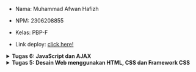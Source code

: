 - Nama: Muhammad Afwan Hafizh
- NPM: 2306208855
- Kelas: PBP-F

- Link deploy: [click here!](http://muhammad-afwan-ameloops.pbp.cs.ui.ac.id/)

<details>
   <summary><b>Tugas 6: JavaScript dan AJAX</b></summary>

## Jelaskan manfaat dari penggunaan JavaScript dalam pengembangan aplikasi web!

JavaScript memiliki peran yang esensial dalam pengembangan aplikasi web karena dapat membuat elemen yang interaktif dan responsif, seperti validasi form secara real-time, galeri yang *dynamic*, serta pembaruan konten tanpa refresh ulang pada suatu page. Dengan dieksekusi di client-side, JavaScript mengurangi beban server dan meningkatkan performa aplikasi. Selain itu, Javascript mendukung multi-platform yang menjadikannya kompatibel di berbagai device dan browser, dengan lingkungan yang luas, seperti library dan framework seperti React dan Angular. Selain itu, dengan Node.js, JavaScript juga dapat digunakan untuk pengembangan full-stack, memungkinkan developer untuk bekerja secara efisien hanya dengan satu bahasa pemrograman.

## Jelaskan fungsi dari penggunaan await ketika kita menggunakan fetch()! Apa yang akan terjadi jika kita tidak menggunakan await?

Kita tahu bahwa fungsi asynchrous seperti fetch me-return nilai Promise. Promise pada Javascript merepresentasikan objek current value, future value, atau null. Ketika terdapat fungsi await pada code, maka code akan menunggu operasi yang dilakukan oleh fetch hingga selesai dan mendapatkan data dari responsenya. Setelah operasi fetch selesai dan program telah mendapatkan hasilnya, maka pada baris selanjutnya akan dieksekusi. Lalu, apa yang terjadi apabila tidak menggunakan await? Tentunya, baris selanjutnya pada code akan dieksekusi tanpa menunggu operasi pada fetch selesai sehingga hasil dari operasi fetch hanya berisikan Promise saja, bukan data response yang diinginkan. Akibatnya, kita tidak bisa menggunakan hasil dari operasi fetch tersebut karena variabelnya tidak berisi data response yang kita inginkan.

## Mengapa kita perlu menggunakan decorator csrf_exempt pada view yang akan digunakan untuk AJAX POST?

Ketika AJAX melakukan POST request, request tersebut biasanya harus menyertakan CSRF token yang diverifikasi oleh Django di server. Namun, jika tidak ada token yang valid atau jika AJAX request dikirim dari source yang tidak menyediakan CSRF token, maka Django akan memblokir request tersebut dan mengembalikan error "403 Forbidden". Maka dari itu, kita perlu memerlukan decorator csrf_exempt. Decorator csrf_exempt befungsi dalam menonaktifkan CSRF protection (Django memiliki CSRF protection) untuk view tertentu sehingga AJAX POST dapat diproses tanpa harus memverifikasi CSRF token.

## Pada tutorial PBP minggu ini, pembersihan data input pengguna dilakukan di belakang (backend) juga. Mengapa hal tersebut tidak dilakukan di frontend saja?



</details>

<details>
   <summary><b>Tugas 5: Desain Web menggunakan HTML, CSS dan Framework CSS</b></summary>
   
   ## Implementasikan fungsi untuk menghapus dan mengedit product.

   1. Pergi ke ```models.py``` pada direktori ```main```.

   2. Buat object baru bernama ```Cart``` dan ```CartItem```.
      ```
      ...
      class Cart(models.Model):
          id = models.UUIDField(primary_key=True, default=uuid.uuid4, editable=False)
          user = models.OneToOneField(User, on_delete=models.CASCADE)
          created_at = models.DateTimeField(auto_now_add=True)
          updated_at = models.DateTimeField(auto_now=True)
      
          def __str__(self):
              return f"Cart for {self.user.username}"

      class CartItem(models.Model):
          id = models.UUIDField(primary_key=True, default=uuid.uuid4, editable=False)
          cart = models.ForeignKey(Cart, on_delete=models.CASCADE, related_name='items')
          product = models.ForeignKey(Product, on_delete=models.CASCADE)
          quantity = models.PositiveIntegerField(default=1)
      
          def __str__(self):
              return f"{self.quantity} of {self.product.name}"
      
          @property
          def total_price(self):
              return self.quantity * self.product.price
      ...
      ```
      Potongan code di atas mendefinisikan dua model dalam framework Django untuk sistem cart belanja. Model ```Cart``` memiliki atribut seperti ID unik, relasi one-to-one dengan user, serta waktu pembuatan dan pembaruan. Model ini merepresentasikan cart belanja yang dimiliki setiap user. Di sisi lain, model ```CartItem``` menghubungkan produk tertentu dengan cart belanja melalui relasi many-to-one, dan menyimpan jumlah produk yang dimasukkan. Model ini juga memiliki properti ```total_price``` yang menghitung total harga berdasarkan jumlah dan harga produk. Metode ```__str__``` pada kedua model memberikan representasi string untuk objek tersebut.
   
   3. Setelah membuat modelnya, pergi ke ```views.py``` pada direktori ```main```.
      
   4. Implementasikan fungsi untuk edit product. Di sini saya mengimplementasikan edit sebagai "update" kuantitas dari jumlah product yang ada pada cart user.
      ```
      ...
      @login_required(login_url='/login')
      def edit_product(request, cart_item_id):
          cart_item = get_object_or_404(CartItem, id=cart_item_id, cart__user=request.user)
          if request.method == 'POST':
              new_quantity = int(request.POST.get('quantity', 1))
              if new_quantity > 0 and new_quantity <= cart_item.product.stock:
                  cart_item.quantity = new_quantity
                  cart_item.save()
              else:
                  messages.error(request, 'Invalid quantity.')
          return HttpResponseRedirect(reverse('main:cart'))
      ...
      ```
      Fungsi ini memungkinkan user untuk mengedit kuantitas item dalam cart belanja mereka dengan memvalidasi input dan memberikan umpan balik melalui pesan jika kuantitas tidak valid. Jika berhasil, user akan diarahkan kembali ke cart page mereka.

   5. Lalu, implementasikan fungsi untuk remove product.
      ```
      @login_required(login_url='/login')
      def remove_from_cart(request, cart_item_id):
          cart_item = get_object_or_404(CartItem, id=cart_item_id, cart__user=request.user)
          cart_item.delete()
          return HttpResponseRedirect(reverse('main:cart'))
      ```
      Fungsi ini memungkinkan user untuk menghapus item tertentu dari cart belanja mereka. Setelah penghapusan, user diarahkan kembali ke cart page. Proses ini mencakup pemeriksaan apakah user sudah login dan validasi keberadaan item yang ingin dihapus.

   6. Setelah mengimplementasikan kedua fungsi remove dan edit, maka atur path-nya di ```urls.py``` pada direktori ```main```.
      ```
      ...
      path('remove-from-cart/<uuid:cart_item_id>/', views.remove_from_cart, name='remove_from_cart'),
      path('edit-cart-item/<uuid:cart_item_id>/', views.edit_product, name='edit_cart_item'),
      ...
      ```

   7. Sekarang modifikasi HTML pada page yang diinginkan untuk mengimplementasikan fungsi remove dan edit pada app. Di sini saya mengimplementasikan kedua fungsi tersebut pada ```cart.html``` untuk meng-update dan menghapus item yang sudah ditambahkan pada cart.
      ```
      ...
      <form method="post" action="{% url 'main:edit_cart_item' item.id %}">
          {% csrf_token %}
          <input type="number" name="quantity" value="{{ item.quantity }}" min="1" max="{{ item.product.stock }}" class="quantity-input">
          <button type="submit" class="action-button">Update</button>
      </form>
      <form method="post" action="{% url 'main:remove_from_cart' item.id %}">
          {% csrf_token %}
          <button type="submit" class="action-button">Remove</button>
      </form>
      ...
      ```
      Pada potongan code ini, terdapat dua form: yang pertama digunakan untuk memperbarui jumlah (quantity) item tertentu dalam cart dengan input berupa angka, yang artinya user dapat mengubah jumlahnya antara 1 hingga stok yang tersedia dari produk. Form ini akan mengirimkan permintaan POST ke URL yang ditentukan untuk memperbarui item ketika tombol "Update" ditekan. Form kedua memungkinkan user untuk menghapus item dari keranjang; ketika tombol "Remove" ditekan, permintaan POST akan dikirim ke URL yang sesuai untuk menghapus item tersebut. Keduanya juga menyertakan token CSRF untuk melindungi dari serangan Cross-Site Request Forgery.

## Kustomisasi desain pada template HTML yang telah dibuat pada tugas-tugas sebelumnya menggunakan CSS atau CSS framework (seperti Bootstrap, Tailwind, Bulma)

   1. **Kustomisasi halaman login, register, dan tambah product semenarik mungkin.** Mungkin apabila saya tampakkan keseluruhan codenya di sini, maka nantinya akan jadi panjang sekali sehingga saya akan menjelaskan potongan codenya saja secara umum. Di sini saya menerapkan CSS dengan ```internal style sheet```: menggunakan elemen <style> di bagian <head>.
      Contoh, potongan code css pada ```login.html```:
      ```
      ...
      .login-content {
          background: linear-gradient(135deg, #00FFFF, #FFFFFF, #FFFF00, #fb1bff);
          background-size: 200% 200%;
          animation: glowing 10s linear infinite;
          min-height: 100vh;
          font-family: 'Dosis', sans-serif;
          display: flex;
          justify-content: center;
          align-items: center;
          padding: 1rem;
      }
      ...
      ```
      Potongan CSS untuk class ```.login-content``` mengatur tampilan latar belakang konten login dengan menggunakan gradasi warna yang menarik dari cyan ke putih, kuning, dan magenta, diterapkan dengan sudut 135 derajat. Gradasi ini diperluas dengan ```background-size: 200% 200%```, memungkinkan efek animasi yang membuat warna berputar dengan lancar selama 10 detik. Dengan ```min-height: 100vh```, elemen ini selalu mengisi setidaknya satu layar penuh, sementara penggunaan ```flexbox``` memusatkan konten secara vertikal dan horizontal.
      Berikut contoh tampilan untuk page ```login.html```.
      - ![image](https://github.com/user-attachments/assets/5429d108-d1c0-4255-88a6-93b2aa6e02b8)

   2. **Kustomisasi halaman daftar product menjadi lebih menarik dan responsive.** Di sini saya menerapkan implementasi ini pada bagian ```cart.html```. Jadi ketika user belum memasukkan suatu item ke dalam keranjang, maka pada page tersebut akan bertuliskan ```Your cart is empty.```. Berikut potongan code pada ```cart.html``` yang menjadikannya responsive.
      ```
      ...
      .cart-items {
          display: flex;
          flex-wrap: wrap;
          gap: 1rem;
          justify-content: center;
      }
      ...
      ```
      Potongan code ini mendefinisikan kelas ```.cart-items```, yang menggunakan properti ```display: flex``` dan ```flex-wrap: wrap``` untuk memungkinkan elemen di dalamnya membentuk baris fleksibel dan membungkus ke baris baru ketika ruang horizontal terbatas. Ini membuat tampilan item dalam cart tetap terorganisir dan responsive, sehingga user tidak perlu menggulir secara horizontal pada layar yang lebih kecil. Dengan tambahan ```gap: 1rem```, ada jarak yang konsisten antara setiap item. Berikut contoh tampilan untuk page ```cart.html```.
      
      Ketika belum ada item yang ditambahkan pada cart.
      ```
      ...
      {% else %}
            <div class="empty-cart-message">
                <p>Your cart is empty.</p>
            </div>
      {% endif %}
      ...
      ```
      Jika kondisi di dalam ```{% if cart_items %}``` tidak terpenuhi (artinya tidak ada item dalam keranjang), maka bagian di dalam ```{% else %}``` akan dieksekusi. Di sini, terdapat sebuah div dengan class ```empty-cart-message```, yang berisi elemen paragraf ```<p>``` yang menampilkan pesan "Your cart is empty." 
      - ![image](https://github.com/user-attachments/assets/55b45fcc-1edc-47ca-bf4d-fa3d1321ae01)

      Ketika terdapat item yang telah ditambahkan pada cart.
      ```
      ...
       {% if cart_items %}
            <div class="cart-items">
                {% for item in cart_items %}
                <div class="cart-item">
                    <img src="{{ item.product.image.url }}" alt="{{ item.product.name }}" class="cart-item-image">
                    <div class="cart-item-details">
                        <div class="cart-item-name">{{ item.product.name }}</div>
                        <div class="cart-item-price">{{ item.product.price|rupiah_format }}</div>
                    </div>
      ...
      ```
      Kondisi ```{% if cart_items %}``` memeriksa apakah ada item dalam cart. Jika ada, maka div dengan kelas ```cart-items``` akan ditampilkan. Di dalamnya, terdapat loop ```{% for item in cart_items %}``` yang iterasi melalui setiap item dalam cart. Setiap item akan ditampilkan dalam sebuah div dengan kelas ```cart-item```, yang mencakup gambar produk (```<img>```), nama produk (```<div class="cart-item-name">```), dan harga produk yang diformat menggunakan filter ```rupiah_format```. 
      ![image](https://github.com/user-attachments/assets/44ec2148-a9f1-4476-9a7a-0ab3416a717d)

## Untuk setiap card product, buatlah dua buah button untuk mengedit dan menghapus product pada card tersebut! 

   1. Berikut codenya yang sebelumnya saya telah jelaskan pada step ke-tujuh bagian awal.
      ```
      ...
      <form method="post" action="{% url 'main:edit_cart_item' item.id %}">
          {% csrf_token %}
          <input type="number" name="quantity" value="{{ item.quantity }}" min="1" max="{{ item.product.stock }}" class="quantity-input">
          <button type="submit" class="action-button">Update</button>
      </form>
      <form method="post" action="{% url 'main:remove_from_cart' item.id %}">
          {% csrf_token %}
          <button type="submit" class="action-button">Remove</button>
      </form>
      ...
      ```
      Pada potongan code ini, terdapat dua form: yang pertama digunakan untuk memperbarui jumlah (quantity) item tertentu dalam cart dengan input berupa angka, yang artinya user dapat mengubah jumlahnya antara 1 hingga stok yang tersedia dari produk. Form ini akan mengirimkan permintaan POST ke URL yang ditentukan untuk memperbarui item ketika tombol "Update" ditekan. Form kedua memungkinkan user untuk menghapus item dari keranjang; ketika tombol "Remove" ditekan, permintaan POST akan dikirim ke URL yang sesuai untuk menghapus item tersebut. Keduanya juga menyertakan token CSRF untuk melindungi dari serangan Cross-Site Request Forgery.

## Buatlah navigation bar (navbar) untuk fitur-fitur pada aplikasi yang responsive terhadap perbedaan ukuran device, khususnya mobile dan desktop.

   1. Buat terlebih dahulu struktur HTML untuk ```navbar.html``` sesuai kebutuhan pada app.
      ```
      ...
      <nav class="navbar navbar-expand-lg navbar-light fixed-top">
        <div class="container">
            <a class="navbar-brand" href="/"><img src="{% static 'img/logo.png' %}" alt="Logo"></a>
               <button class="navbar-toggler" type="button" data-bs-toggle="collapse" data-bs-target="#navbarNav" aria-controls="navbarNav" aria-expanded="false" aria-label="Toggle navigation">
                   <span class="navbar-toggler-icon"></span>
               </button>
               <div class="collapse navbar-collapse" id="navbarNav">
                   <ul class="navbar-nav me-auto">
                       <li class="nav-item">
                           <a class="nav-link" href="/">Home</a>
                       </li>
                       <li class="nav-item">
                           <a class="nav-link" href="{% url 'main:products' %}">Categories & Products</a>
                       </li>
                   </ul>
                   <ul class="navbar-nav">
                       <li class="nav-item">
                           <a class="nav-link" href="{% url 'main:cart' %}">
                               <i class="bi bi-cart"></i> Cart
                           </a>
                       </li>
                       {% if user.is_authenticated %}
                       <li class="nav-item dropdown">
                           <a class="nav-link dropdown-toggle" href="#" id="navbarDropdown" role="button" data-bs-toggle="dropdown" aria-expanded="false">
                               {{ user.username }}
                           </a>
                           <ul class="dropdown-menu" aria-labelledby="navbarDropdown">
                               <li><a class="dropdown-item" href="{% url 'main:account' %}">Account</a></li>
                               <li><hr class="dropdown-divider"></li>
                               <li><a class="dropdown-item" href="{% url 'main:logout' %}">Logout</a></li>
                           </ul>
                       </li>
                       {% else %}
                       <li class="nav-item">
                           <a class="nav-link" href="{% url 'main:login' %}">Sign in</a>
                       </li>
                       {% endif %}
                   </ul>
               </div>
           </div>
      </nav>
      ...
      ```
      Potongan code ini adalah implementasi navbar menggunakan framework ```Bootstrap``` dalam template Django. Saya membuat navbar ini agar bersifat responsive dan tetap berada di bagian atas halaman (```fixed-top```). Bagian pertama dari navbar berisi tautan ke ```Home``` dan ```Categories & Products```. Bagian kedua mencakup ikon cart yang mengarah ke halaman cart belanja. Jika user sudah terautentikasi, akan ditampilkan dropdown dengan nama user untuk mengakses akun dan logout. Jika tidak, tautan untuk masuk (```Sign in```) akan ditampilkan. Elemen-elemen seperti ```data-bs-toggle``` dan ```data-bs-target``` memungkinkan navbar untuk berfungsi dengan baik dalam mode responsive, sehingga tombol toggler akan muncul pada layar kecil untuk menampilkan menu navigasi.

   2. Kustomisasi tampilan navbar dengan CSS. Berikut contoh potongan codenya.
      ```
      ...
      .nav-link {
          position: relative;
          padding: 0.5rem 1rem;
      }
      
      .nav-link::after {
          content: '';
          position: absolute;
          width: 0;
          height: 2px;
          bottom: 0;
          left: 50%;
          background-color: #000;
          transition: all 0.3s ease;
      }
      
      .nav-link:hover::after {
          width: 100%;
          left: 0;
      }
      ...
      ```
      Potongan code ini mendefinisikan style untuk tautan navigasi (```.nav-link```). Pertama, ```position: relative;``` pada ```.nav-link``` memungkinkan posisi absolut dari ```pseudo-elemen ::after```, yang digunakan untuk membuat garis bawah. Garis ini diatur dengan ```width: 0;```, sehingga tidak terlihat pada keadaan normal. Saat pengguna mengarahkan kursor ke tautan (```hover```), garis bawah akan meluas ke lebar penuh (```width: 100%;```) dan berpindah ke kiri (```left: 0;```), memberikan efek visual. Transisi yang smooth diatur oleh ```transition: all 0.3s ease;```, menciptakan page yang responsive dan meningkatkan tampilan navbar secara keseluruhan.

   3. Berikut tampilan navbar versi desktop dan mobilenya.
      
      Versi desktop:
      - ![image](https://github.com/user-attachments/assets/36eba6b5-af0f-4bc4-b2a5-bbf3319a2cad)

      Versi mobile:
      - ![image](https://github.com/user-attachments/assets/67eb33dc-928e-480a-bcc5-4ba56850da62)

## Jika terdapat beberapa CSS selector untuk suatu elemen HTML, jelaskan urutan prioritas pengambilan CSS selector tersebut!

Dalam CSS, urutan prioritas pengambilan selector ditentukan oleh spesifisitas dan urutan penulisan. Berikut urutan prioritasnya:

1. ```Inline CSS```: Gaya yang ditetapkan langsung dalam atribut style elemen HTML memiliki prioritas tertinggi.
2. ```ID Selector```: Selector yang menggunakan ID memiliki spesifisitas lebih tinggi daripada class dan tag.
3. ```Class```, ```Attribute```, dan ```Pseudo-class Selector```: Selector yang menggunakan class, atribut, dan pseudo-class memiliki prioritas menengah.
4. ```Type Selector``` dan ```Pseudo-element Selector```: Selector berdasarkan nama elemen (misalnya div, p) dan pseudo-element (misalnya ::before, ::after) memiliki prioritas rendah.
5. ```Universal Selector```: Selector universal (*) memiliki spesifisitas paling rendah dan hanya digunakan sebagai fallback.

## Mengapa responsive design menjadi konsep yang penting dalam pengembangan aplikasi web? Berikan contoh aplikasi yang sudah dan belum menerapkan responsive design!

Responsive design adalah konsep penting dalam pembuatan aplikasi web karena memungkinkan tampilan dan fungsi situs web menyesuaikan diri dengan berbagai ukuran layar dan device. Dengan banyaknya user yang mengakses internet menggunakan ponsel, penting bagi situs web untuk mengoptimalkan user experience, tidak peduli apakah mereka menggunakan ponsel, tablet, atau komputer. Responsive design juga meningkatkan readability pada content app, memudahkan navigasi, dan lain-lain.

Contoh app yang telah menerapkan responsive design: Web SIAK-NG
Contoh app yang belum menerapkan responsive design: Pacil Web Service

## Jelaskan perbedaan antara margin, border, dan padding, serta cara untuk mengimplementasikan ketiga hal tersebut!

1. - Margin adalah ruang di luar elemen, yang digunakan untuk memberikan jarak antara satu elemen dengan yang lainnya. Margin tidak mengubah ukuran elemen itu sendiri, tetapi memengaruhi posisinya.
   - Cara mengimplementasikan: Gunakan properti CSS seperti ```margin: 10px;``` untuk memberikan margin sebesar 10 piksel di semua sisi elemen, atau menggunakan margin-top, margin-right, margin-bottom, dan margin-left untuk mengatur margin secara spesifik.

2. - Border adalah garis yang mengelilingi elemen, memberikan batas visual. Ini dapat memiliki berbagai warna, lebar, dan gaya.
   - Cara mengimplementasikan: Gunakan ```border: 2px solid black;``` untuk memberikan border dengan lebar 2 piksel, gaya solid, dan warna hitam. Kita juga dapat mengatur border pada sisi tertentu dengan menggunakan border-top, border-right, border-bottom, dan border-left.

3. - Padding adalah ruang di dalam elemen, antara konten dan batas (border). Padding memberikan ruang agar isi elemen tidak langsung menyentuh border.
   - Cara mengimplementasikan: Gunakan ```padding: 10px;``` untuk memberikan padding sebesar 10 piksel di semua sisi elemen, atau menggunakan padding-top, padding-right, padding-bottom, dan padding-left untuk mengatur padding secara spesifik.

## Jelaskan konsep flex box dan grid layout beserta kegunaannya!

1. - Flexbox: Flexbox adalah sistem tata letak satu dimensi yang memungkinkan elemen dalam kontainer disusun dalam baris atau kolom. Dengan menggunakan properti seperti ```flex-direction```, ```justify-content```, dan ```align-items```, kita dapat mengatur ruang dan perataan elemen dengan mudah.
   - Kegunaan: Flexbox sangat membantu dalam membuat desain yang responsif, karena elemen dapat menyesuaikan ukuran dan posisinya sesuai dengan ruang yang ada. Selain itu, Flexbox ideal untuk perataan elemen dalam satu dimensi (baik horizontal maupun vertikal), sehingga sering digunakan untuk menu, toolbar, atau daftar.
  
2. - Grid Layout: Grid Layout adalah sistem tata letak dua dimensi yang memungkinkan pengembang untuk mengatur elemen dalam baris dan kolom sekaligus. Dengan menggunakan properti seperti ```grid-template-columns```, ```grid-template-rows```, dan ```grid-area```, kita dapat menciptakan tata letak yang lebih terstruktur dan kompleks.
   - Kegunaan: Grid Layout sangat baik untuk membuat desain yang lebih rumit dan terorganisir, seperti tata letak halaman web, galeri foto, atau dashboard. Selain itu, Grid memberikan kontrol yang lebih besar terhadap penempatan elemen, memungkinkan pengembang menentukan ukuran dan posisi elemen dengan lebih akurat.
</details>

<details>
   <summary><b>Tugas 4: Implementasi Autentikasi, Session, dan Cookies pada Django</b></summary>

## Mengimplementasikan fungsi registrasi, login, dan logout untuk memungkinkan pengguna untuk mengakses aplikasi sebelumnya dengan lancar.

   1. Aktifkan virtual environment, lalu pergi ke ```views.py``` pada direktori ```main```.
      
   2. Tambahkan import ```UserCreationForm```, ```AuthenticationForm```, dan ```datetime``` pada code.
      ```
      from django.contrib.auth.forms import UserCreationForm, AuthenticationForm
      from django.contrib import messages
      import datetime
      ...
      ```
      - ```UserCreationForm```: Ini adalah form bawaan Django yang digunakan untuk membuat user baru. Form ini biasanya mencakup field seperti username, password, dan konfirmasi password.
      - ```AuthenticationForm```: Ini adalah form yang digunakan untuk otentikasi user, biasanya untuk login. Form ini biasanya mencakup field untuk username dan password. Ketika user mengisi form ini dan mengirimkannya, Django akan memeriksa apakah kredensial yang diberikan valid atau tidak.
      - ```messages```: Ini adalah modul dari Django untuk menampilkan pesan kepada user, misalnya, setelah berhasil login, mendaftar, atau ketika terjadi kesalahan. Modul ini juga dapat digunakan untuk kebutuhan debugging.
      - ```datetime```: Modul datetime digunakan untuk bekerja dengan tanggal dan waktu. Pada tugas 4, modul ini berfungsi untuk mencatat waktu terakhir login dari user.
        
   3. Buatlah berkas HTML baru yang bernama ```register.html``` dan ```login.html``` dan biarkan pagenya kosong terlebih dahulu.
        
   4. Buatlah fungsi ```register_user``` yang berfungsi untuk melakukan registrasi dan menambah data user ketika telah didaftarkan.
      ```
      def register_user(request):
          if request.method == 'POST':
              form = UserCreationForm(request.POST)
              if form.is_valid():
                  form.save()
                  messages.success(request, 'Successfully created an account!')
                  return redirect('main:login')
              else:
                  messages.error(request, 'Wrong input!')
          else:
              form = UserCreationForm()
      ```
      Fungsi ini menangani pendaftaran user dengan memvalidasi input (```is_valid()```), menyimpan user baru jika data valid dengan method ```POST```, memberikan pesan kepada user (```messages```), dan mengarahkan mereka ke halaman login (```redirect```). Jika ada kesalahan dalam input, maka akan muncul pesan "Wrong input!" tanpa penghapusan input pada masing-masing field.
      
   5. Lalu, buatlah fungsi ```login_user``` yang berfungsi untuk mengautentikasi user ketika melakukan login.
      ```
      def login_user(request):
          if request.method == 'POST':
              form = AuthenticationForm(data=request.POST)
      
              if form.is_valid():
                  user = form.get_user()
                  login(request, user)
                  response = HttpResponseRedirect(reverse("main:show_main"))
                  response.set_cookie('last_login', str(datetime.datetime.now()))
                  messages.success(request, 'Login berhasil!')
                  return response
              else:
                  messages.error(request, 'Wrong username or password!')
          return render(request, 'login.html')
      ```
      Fungsi ini menangani proses login user melalui method ```POST``` yang nantinya akan dibuat instance dari AuthenticationForm dengan data yang dikirimkan. Setelah memvalidasi form, fungsi mengambil objek user dan melakukan login menggunakan ```login(request, user)```, kemudian membuat respons ```redirect``` ke halaman utama aplikasi sambil menetapkan cookie untuk mencatat waktu login terakhir dan mengirimkan pesan sukses kepada user. Jika form tidak valid, user akan diberi tahu tentang kesalahan pada kredensial yang dimasukkan.

   6. Setelah membuat fungsi untuk register dan login, buatlah fungsi ```logout_user``` untuk mekanisme logout user.
      ```
      from django.contrib.auth.decorators import login_required
      
      @login_required(login_url='/login')
      def logout_user(request):
          logout(request)
          response = HttpResponseRedirect(reverse('main:login'))
          response.delete_cookie('last_login')
          return response
      ```
      Fungsi ```logout_user``` adalah view yang dilindungi oleh decorator ```login_required```, memastikan hanya user yang sudah login yang dapat mengaksesnya. Ketika fungsi ini dipanggil, ia memanggil ```logout(request)``` untuk mengeluarkan user dari sesi, kemudian membuat objek ```HttpResponseRedirect``` yang mengarahkan user kembali ke halaman login menggunakan ```reverse('main:login')```. Selanjutnya, code akan menghapus cookie last_login dari browser lalu mengembalikan respons tersebut agar user diarahkan ke halaman login setelah logout.

   7. Pergi ke ```urls.py``` untuk mengatur routing mengenai login, register, dan logout.
      ```
      path('login/', views.login_user, name='login'),
      path('register/', views.register_user, name='register'),
      path('logout/', views.logout_user, name='logout'),
      ```
      
   8. Setelah mengatur routing pada ```urls.py```, implementasikan codenya pada ```register.html``` dan ```login.html``` pada direktori ```main```.
      ```
      ...
      <!-- login.html -->
      <h1 class="login-title">Login</h1>

        <form method="POST" action="" class="login-form">
            {% csrf_token %}
            <div class="form-group">
                <label for="username">Username:</label>
                <input type="text" name="username" id="username" required>
            </div>
            <div class="form-group">
                <label for="password">Password:</label>
                <input type="password" name="password" id="password" required>
            </div>
            <button type="submit" class="login-btn">Login</button>
        </form>
      ...
      ```
      ```
      ...
      <!-- register.html -->
      <h1 class="register-title">Register</h1>

        <form method="POST" action="" class="register-form">
            {% csrf_token %}
            {% for field in form %}
            <div class="form-group">
                <label for="{{ field.id_for_label }}">{{ field.label }}</label>
                {{ field }}
            </div>
            {% endfor %}
            <button type="submit" class="register-btn">Register</button>
        </form>
      ...
      ```

   9. Jalankan ```python manage.py runserver``` pada terminal lalu cek apakah code sudah berjalan dengan benar atau belum.

## Membuat dua akun pengguna dengan masing-masing tiga dummy data menggunakan model yang telah dibuat pada aplikasi sebelumnya untuk setiap akun di lokal.

   1. Membuat dua akun pengguna sebagai dummy data dengan pergi ke page register, lalu login pada page ```login```.
      ![image](https://github.com/user-attachments/assets/80696e62-c1e5-4556-bc89-0ae4ba70df36)
      ![image](https://github.com/user-attachments/assets/cee9d038-7092-48c2-a673-2dae7db72c61)
      Ini tampilan ketika user sudah login, lalu pergi ke halaman ```cart```dan belum memasukkan produk ke dalam cart (artinya belum ada data input produk untuk dimasukkan dalam cart)
      ![image](https://github.com/user-attachments/assets/621751d9-ce9f-4c2b-b170-b0ae0cb09acb)

   2. Lalu coba tambahkan 3 produk ke dalam cart dengan menggunakan user yang saat ini sedang login.
      ![image](https://github.com/user-attachments/assets/254cbbed-11ad-4c53-a108-99cbec3cd50c)

   3. Berikut hasil penambahan 3 product ke dalam cart pada user ```fvfvf4f4```
      ![image](https://github.com/user-attachments/assets/dad0c8f1-9cfb-4621-af59-4e315e47e7f2)
      Ini artinya pembuatan tiga dummy data pada user account telah berhasil.

   4. Sekarang, coba buat lagi akun baru, tambahkan 3 product ke dalam cart, lalu bandingkan dengan akun sebelumnya.
      ![image](https://github.com/user-attachments/assets/42acf93d-e3f2-4c1c-9f59-6b26727e8224)
      ![image](https://github.com/user-attachments/assets/ce9e1591-bb18-4562-8989-e87ab436d779)
      ![image](https://github.com/user-attachments/assets/165a1d0a-92de-46e2-b9f3-7da8de8a1488)
      berikut hasilnya:
      ![image](https://github.com/user-attachments/assets/23645a78-909a-41da-a079-8c3d4d7a3e4b)

   5. Bandingkan hasil penambahan produk pada masing-masing akun. Ini artinya setiap akun memiliki data penambahan product yang berbeda. Maka pembuatan dua akun user dengan masing-masing tiga dummy data telah berhasil.

## Menghubungkan model Product dengan User.

   1. Untuk menghubungkan model Product dengan User, maka pertama pergi ke models.py dan tambahkan line code berikut di bagian atas code.
      ```
      from django.contrib.auth.models import User
      ```
      ```User``` dari ```django.contrib.auth.models``` adalah model default Django yang mewakili user di aplikasi Django.
      
   2. Di sini saya membuat suatu model baru bernama ```Cart``` yang berfungsi untuk menyimpan product yang dimasukkan ke dalam cart pada masing-masing user. Berikut potongan codenya:
      ```
      ...
      class Cart(models.Model):
          user = models.OneToOneField(User, on_delete=models.CASCADE)
      ...
      class CartItem(models.Model):
          id = models.UUIDField(primary_key=True, default=uuid.uuid4, editable=False)
          cart = models.ForeignKey(Cart, on_delete=models.CASCADE, related_name='items')
      ...
      ```
      Relasi ```OneToOneField``` ke model User. Ini berarti setiap user hanya dapat memiliki satu cart, dan cart ini terhubung langsung ke user yang bersangkutan. Jika user dihapus, maka cart juga ikut dihapus (```on_delete=models.CASCADE```). Lalu, model ```CartItem``` digunakan untuk menyimpan setiap item yang ada di dalam cart belanja,
      
   3. Sekarang, pergi ke ```views.py``` yang pada direktori main, buatlah suatu fungsi yang berfungsi untuk menambahkan produk ke cart masing-masing usernya.
      ```
      @require_POST
      @login_required(login_url='/login')
      def add_to_cart(request, product_id):
          product = get_object_or_404(Product, id=product_id)
          cart, created = Cart.objects.get_or_create(user=request.user)
          cart_item, item_created = CartItem.objects.get_or_create(cart=cart, product=product)
          return JsonResponse({'status': 'success', 'message': f'{product.name} added to cart'})
       ```
      Decorator ```@require_POST``` dan ```@login_required(login_url='/login')``` berfungsi untuk memastikan bahwa view hanya merespons permintaan HTTP POST dan memastikan bahwa hanya user yang sudah login dapat mengakses view ini. Jika user belum login, mereka akan diarahkan ke halaman login (```/login```). Lalu, fungsi ```get_or_create``` berfungsi untuk mendapatkan objek ```Cart``` yang dimiliki oleh user saat ini (```request.user```). Jika user belum memiliki cart, fungsi ini akan otomatis membuat cart baru untuk user. ```created``` adalah boolean yang menunjukkan apakah cart baru dibuat atau tidak. Jika cart sudah ada, ```created``` akan bernilai False, jika tidak, maka True. Fungsi ini juga mengembalikan respons dalam format JSON.

   5. Lakukan migrasi model dengan ```python manage.py makemigrations``` yang dilanjutkan dengan ```python manage.py migrate```.
      
   6. Ketika terjadi error, hal yang biasanya saya lakukan adalah me-reset kembali model dan database dengan cara menghapusnya lalu melakukan migrasi ulang.  
      
## Menampilkan detail informasi pengguna yang sedang logged in seperti username dan menerapkan cookies seperti last login pada halaman utama aplikasi.

   1. Untuk menampilkan detail informasi user yang sedang logged in, di sini saya sudah membuat ```navbar.html``` sebagai navigation bar pada app saya. Berikut potongan codenya.
      ```
      ...
      {% if user.is_authenticated %}
                        <li class="nav-item dropdown">
                            <a class="nav-link dropdown-toggle" href="#" id="navbarDropdown" role="button" data-bs-toggle="dropdown" aria-expanded="false">
                            {{ user.username }}
                            </a>
                            <ul class="dropdown-menu" aria-labelledby="navbarDropdown">
                            <li><a class="dropdown-item" href="{% url 'main:account' %}">Account</a></li>
                            <li><hr class="dropdown-divider"></li>
                            <li><a class="dropdown-item" href="{% url 'main:logout' %}">Logout</a></li>
                            </ul>
                        </li>
                        {% else %}
                        <li class="nav-item">
                            <a class="nav-link" href="{% url 'main:login' %}">Sign in</a>
                        </li>
                        {% endif %}
      ...
      ```
      Jadi, jika user belum login (user.is_authenticated bernilai False), akan menampilkan tautan Sign in yang mengarahkan pengguna ke halaman login. Namun, apabila user sudah login, maka pada tampilan page akan ditampilkan elemen dropdown di navbar dengan nama pengguna (```{{ user.username }}```). Berikut contoh gambarnya.
      Sebelum login:
      ![image](https://github.com/user-attachments/assets/8bc8d8a0-4aed-4648-8628-fe717f6a6a97)
      Sesudah login:
      ![image](https://github.com/user-attachments/assets/cac89a3d-7829-4b4c-9dff-fe0267d7f9b2)
      Dengan adanya ini, maka artinya menampilkan detail informasi user yang sedang logged in telah berhasil.
      
   2. Lalu, pergi ke ```views.py``` yang berada pada direktori ```main```, lalu tambahkan fungsionalitas cookie yang bernama ```last_login``` di fungsi ```login_user``` untuk melihat kapan terakhir kali pengguna melakukan login.
      ```
      ...
      if form.is_valid():
            user = form.get_user()
            login(request, user)
            response = HttpResponseRedirect(reverse("main:show_main"))
            response.set_cookie('last_login', str(datetime.datetime.now()))
            messages.success(request, 'Login berhasil!')
            return response
        else:
            messages.error(request, 'Wrong username or password!')
      ...
      ```
      Apabila input valid dan user berhasil login, maka cookie bernama ```last_login``` diatur untuk menyimpan waktu login terakhir dengan nilai berupa string dari waktu saat ini (```datetime.datetime.now()```).

   3. Selanjutnya, pada fungsi ```account_page```, tambahkan potongan code ```'last_login': request.COOKIES['last_login']``` ke dalam variabel context.
      ```
      ...
      context = {
        'form': form,
        'last_login': request.COOKIES.get('last_login'),
       }
      ...
      ```
      ```'last_login': request.COOKIES['last_login']``` berfungsi menambahkan informasi cookie ```last_login``` pada response yang akan ditampilkan pada account page.

   4. Sesuaikan pada fungsi ```logout_user``` seperti berikut.
         ```
         def logout_user(request):
             logout(request)
             response = HttpResponseRedirect(reverse('main:login'))
             response.delete_cookie('last_login')
             return response
         ```
         ```response.delete_cookie('last_login')``` berfungsi untuk menghapus cookie pada ```last_login``` ketika user melakukan logout.

   5. Tambahkan code HTML berikut untuk menampilkan waktu terakhir user melakukan login. Di sini saya menambahkannya di ```account.html```.
         ```
         ...
         <p>Sesi terakhir login: {{ last_login }}</p>
         ...
         ```
         
   6. Jalankan ```python manage.py runserver```.
   
## Apa perbedaan antara HttpResponseRedirect() dan redirect()
   ```HttpResponseRedirect()``` dan ```redirect()``` pada dasarnya adalah dua cara untuk melakukan redirection dalam Django. ```HttpResponseRedirect()``` adalah class yang merupakan bagian dari modul ```django.http``` dan menghasilkan respons HTTP dengan code status 302 secara default, sementara ```redirect()``` adalah fungsi yang merupakan bagian dari modul ```django.shortcuts``` dan sebenarnya menggunakan ```HttpResponseRedirect()``` di balik layar. Perbedaan keduanya terletak pada fleksibilitasnya. ```HttpResponseRedirect()``` membutuhkan URL lengkap atau path absolut, sedangkan ```redirect()``` dapat menerima berbagai jenis argumen seperti nama view, URL lengkap, atau bahkan model objects, yang artinya membuatnya lebih fleksibel dan mudah digunakan dalam berbagai skema. Selain itu, ```redirect()``` secara otomatis menangani pembentukan URL yang tepat menggunakan fungsi ```reverse()``` ketika diberikan nama view, sehingga lebih aman terhadap perubahan konfigurasi URL.

## Jelaskan cara kerja penghubungan model Product dengan User!

   Di sini saya mengaitkan model ```Product```, ```Cart```, ```CartItem```, dengan User.
   
   Saya akan jelaskan dari model Product terlebih dahulu.
   ```
   class Product(models.Model):
       id = models.UUIDField(primary_key=True, default=uuid.uuid4, editable=False)
       name = models.CharField(max_length=100)
       price = models.PositiveIntegerField(default=0)
       description = models.TextField(max_length=255)
       stock = models.PositiveIntegerField(default=0)
       category = models.ForeignKey(Category, on_delete=models.CASCADE, related_name="products", null=True, blank=True)
       image = models.ImageField(upload_to='./static/img/product_img', default="", null=True)

   def __str__(self):
        return self.name
   ```
   - Model Product memiliki berbagai field, seperti ```name```, ```price```, ```description```, ```stock```, dan ```image```, untuk menyimpan informasi tentang produk.
   - Model ini memiliki hubungan dengan ```CartItem```. Model ```CartItem``` memiliki relasi ```ForeignKey``` ke model ```Product```, yang memungkinkan setiap item dalam cart belanja untuk terkait dengan satu produk tertentu. Dengan demikian, kita dapat menyimpan informasi produk yang ditambahkan ke cart dan kuantitasnya.

   Model CartItem.
   ```
   class CartItem(models.Model):
       id = models.UUIDField(primary_key=True, default=uuid.uuid4, editable=False)
       cart = models.ForeignKey(Cart, on_delete=models.CASCADE, related_name='items')
       product = models.ForeignKey(Product, on_delete=models.CASCADE)
       quantity = models.PositiveIntegerField(default=1)

   def __str__(self):
        return f"{self.quantity} of {self.product.name}"

    @property
    def total_price(self):
        return self.quantity * self.product.price
   ```
   - Model CartItem memiliki field ```quantity``` yang berguna untuk menyimpan jumlah produk yang ditambahkan ke cart.
   - Model ini memiliki hubungan dengan ```Cart``` dan ```Product```: Model ini memiliki dua relasi ```ForeignKey```, satu untuk cart yang menghubungkannya dengan model ```Cart```, dan satu lagi untuk product yang menghubungkannya dengan model ```Product```. Ini memungkinkan kita untuk menyimpan detail spesifik tentang produk dalam cart belanja dan jumlahnya.

   Model Cart.
   ```
   class Cart(models.Model):
       id = models.UUIDField(primary_key=True, default=uuid.uuid4, editable=False)
       user = models.OneToOneField(User, on_delete=models.CASCADE)
       created_at = models.DateTimeField(auto_now_add=True)
       updated_at = models.DateTimeField(auto_now=True)
   
       def __str__(self):
           return f"Cart for {self.user.username}"
   ```
   - Model Cart berfungsi sebagai cart belanja user. Model ini memiliki field ```user```, yang menggunakan ```OneToOneField``` untuk menghubungkan setiap cart belanja dengan satu user. Ini berarti setiap user hanya dapat memiliki satu cart belanja.
   - Model ini memiliki hubungan dengan ```CartItem```. Model ```Cart``` juga memiliki relasi ```ForeignKey``` dengan model ```CartItem```. Ini memungkinkan kita untuk mengaitkan beberapa item ke dalam satu cart. Dengan relasi ini, kita dapat menyimpan berbagai produk yang ditambahkan oleh user ke dalam cart.

   Penghubungan model ```Product```, ```CartItem```, ```Cart``` dengan User.
   1. Membuat cart untuk User: Ketika user mendaftar atau login, Django membuatkan entri baru di model ```Cart``` untuk user tersebut, jika belum ada. Hal ini menghubungkan user dengan cart belanja user tersebut.

   2. Menambahkan Produk ke cart: Ketika user menambahkan produk ke cart, aplikasi membuat entri baru di model ```CartItem```, yang menghubungkan produk yang dipilih dengan cart user. Jika produk sudah ada di cart, kuantitasnya akan diperbarui.

   3. Mengambil Informasi cart: Saat user ingin melihat cart belanja mereka, aplikasi dapat mengambil semua item dari model ```CartItem``` yang terkait dengan model ```Cart```, dan dari situ, kita bisa mengakses informasi produk yang relevan melalui relasi ```ForeignKey```.

   4. Menghitung Total Harga: Model ```CartItem``` memiliki properti ```total_price``` yang menghitung harga total berdasarkan kuantitas dan harga produk. Ini memungkinkan aplikasi untuk menampilkan total biaya cart kepada user.

## Apa perbedaan antara authentication dan authorization, apakah yang dilakukan saat pengguna login? Jelaskan bagaimana Django mengimplementasikan kedua konsep tersebut.

   Authentication dan Authorization jelas memiliki makna yang berbeda. Authentication berfokus kepada melakukan checking apakah user yang lewat memenuhi syarat atau tidak. Ini dapat diibaratkan ketika kita ingin menonton konser, pastinya akan ada tahap pengecekan kepemilikan tiket untuk masuk zona konser. Untuk Authorization, Authorization adalah apa saja hak-hak yang dapat dilakukan user ketika sudah berhasil terautentikasi. Apabila diibaratkan dengan mekanisme pada konser lagi, misal kita datang sebagai penonton, maka pastinya kita tidak diperbolehkan masuk ke dalam ruangan vendor. Yang diperbolehkan masuk ke dalam ruangan vendor ialah hanya user-user yang memiliki label vendor atau panitia. Artinya kita tidak punya otorisasi masuk ke dalam ruangan tersebut.
   
   Ketika user sedang login, biasanya user melakukan hal-hal berikut.
   1. Pengguna memasukkan kredensial (biasanya username dan password).
   2. Sistem memeriksa kredensial tersebut terhadap data yang tersimpan.
   3. Jika cocok, pengguna dianggap terautentikasi dan diberikan akses ke sistem. Lalu, sebuah session biasanya dibuat untuk menjaga status autentikasi pengguna.
   
   Berikut implementasi Django terkait Authentication:
   - Django menggunakan modul ```django.contrib.auth``` untuk authentication.
   - Implementasi dasar melibatkan model ```User``` secara default.
   - Django menyediakan form dan view default untuk login, logout, dan manajemen password.
   - Proses authentication dapat dikustomisasi dengan ```authentication backends```.

   Berikut implementasi Django terkait Authorization:
   - Django menggunakan sistem permissions dan groups untuk authorization.
   - Setiap model dapat memiliki permissions yang terkait.
   - Pengguna dapat diberikan permissions individual atau melalui groups.
   - Django juga menyediakan decorator seperti ```@login_required``` dan ```@permission_required``` untuk mengontrol akses ke views.

## Bagaimana Django mengingat pengguna yang telah login? Jelaskan kegunaan lain dari cookies dan apakah semua cookies aman digunakan?

   Django mengingat user yang telah login menggunakan mekanisme sesi dan cookies. Saat user berhasil login, Django membuat session unik yang disimpan di backend, dan mengirimkan ID session ke browser user sebagai cookie. Cookie ini biasanya bernama ```sessionid```, digunakan oleh Django untuk mengidentifikasi user pada setiap request berikutnya. Setiap kali user mengirimkan request, Django memeriksa cookie session tersebut untuk mengambil informasi autentikasi dari backend session, memungkinkan sistem untuk mengenali apakah user sudah login dan siapa usernya. Session ini dapat diatur agar berakhir karena pengguna logout, browser ditutup, atau session kedaluwarsa.

   Selain session, cookies memiliki berbagai kegunaan lain, seperti menyimpan preferensi user, seperti tema situs, bahasa yang dipilih, atau pengaturan tampilan. Cookies juga digunakan untuk melakukan tracking aktivitas user di berbagai page, yang bermanfaat untuk analitik mengenai personalisasi konten atau menampilkan iklan yang relevan. Selain itu, cookies mendukung fitur autentikasi berkelanjutan seperti "Remember Me," yang memungkinkan user tetap login saat mereka kembali ke situs tanpa harus melakukan login ulang. Dalam aplikasi e-commerce, cookies sering menyimpan informasi tentang item yang ditambahkan ke cart belanja, meskipun user belum login atau belum menyelesaikan pembelian.

   Tidak semua cookies aman. Cookies dapat dicegat oleh pihak ketiga jika situs tidak menggunakan protokol yang secure. Untuk melindunginya, maka yang dapat dilakukan yaitu menggunakan atribut ```Secure``` pada cookies untuk memastikan bahwa cookies hanya dikirim melalui koneksi yang aman. Selain itu, cookies yang disimpan di browser dapat dimodifikasi oleh user. Django menyimpan informasi autentikasi di server-side dan hanya menggunakan ID session di cookies. Risiko lainnya terdapat serangan Cross-Site Scripting (XSS), yang artinya script berbahaya dapat mencuri cookies. untuk mengurangi risiko ini, atribut ```HttpOnly``` dapat digunakan untuk mencegah akses JavaScript ke cookies, serta atribut ```SameSite``` untuk melindungi cookies dari serangan CSRF (Cross-Site Request Forgery). Selain itu, cookies harus memiliki masa berlaku yang terbatas (timeout) agar tidak tetap aktif setelah waktu tertentu.
   
   Berikut skema mengenai serangan XSS:
   ![image](https://github.com/user-attachments/assets/cbb1d7f2-2b92-4575-8d7e-4e407512f95a)
</details>

<details>
   <summary><b>Tugas 3: Implementasi Form dan Data Delivery pada Django</b></summary>

Berikut adalah langkah-langkah yang saya lakukan untuk mengimplementasikan poin-poin dalam checklist:

## Membuat input form untuk menambahkan objek model pada app sebelumnya.

   1. Buat file bernama ```forms.py``` pada direktori main (setara dengan ```models.py```, ```views.py```, dan lainnya)
   2. Buat code pada ```forms.py``` seperti berikut
      ```
      from django import forms
      from .models import *
      
      class ProductForm(forms.ModelForm):
          class Meta:
              model = Product
              fields = ['name', 'price', 'description', 'stock', 'category', 'image']
              widgets = {
                  'category': forms.Select(attrs={'class': 'form-control'}),
              }
      
      ```
      ---
      Secara garis besar, code ini membuat form untuk HTML yang terdiri dari input ```name```, ```price```, ```description```, ```stock```, ```category```, dan ```image```. Lalu, field pada ```category``` akan di-render sebagai dropdown dengan class ```form-control```.

   3. Lalu, pergi ke ```views.py``` pada direktori ```main```, lakukan import object pada ```forms.py``` yang telah dibuat.
      ```
      from main.forms import ProductForm
      ```

   4. Buatlah suatu fungsi yang bertujuan untuk menambahkan suatu produk melalui form yang telah dibuat, contohnya seperti berikut.
      ```
      def create_product_entry(request):
          form = ProductForm(request.POST or None, request.FILES or None)
          if request.method == "POST":
              if form.is_valid():
                  form.save()
                  return redirect('main:products')
              else:
                  return render(request, "account.html", {'form': form, 'error': 'Form is invalid'})
          return render(request, "account.html", {'form': form})
      ```
   
      Berikut alur eksekusi dari code di atas:
      - Ketika user mengakses halaman untuk menambahkan suatu produk, maka form dengan input kosong akan ditampilkan.
      - Apabila user melakukan input untuk data produk melalui method ```POST```, maka fungsi akan checking apakah input valid atau tidak.
      - Apabila valid, maka simpan di database dan user akan di-redirect ke page product. Jika tidak, maka akan ditampilkan pesan error.
   
   5. Pergi ke ```urls.py``` yang ada pada direktori ```main```, lalu tambahkan path URL pada variabel ```urlpatterns``` untuk mengakses fungsi pada ```views.py``` yang sudah dibuat sebelumnya.
      ```
      urlpatterns = [
      ...
      path('account/', views.create_product_entry, name='create_product_entry'),
      ...
      ]
      ```
      Di sini saya melakukan konfigurasi routing fungsi ```create_product_entry``` sebagai view pada page ```account```.
   
   6. Setelah path URL diatur pada urls.py, maka implementasikan form yang telah dibuat pada page HTML. Berikut contoh implementasi mengenai potongan codenya.
      ```
      ...
      <form method="POST" enctype="multipart/form-data">
         {% csrf_token %}
         <table>
            {{ form.as_table }}
            <tr>
               <td></td>
               <td>
                  <input type="submit" value="Add Product Form"/>
               </td>
            </tr>
         </table>
      </form>
      ...
      ```
      Potongan code ini memiliki arti sebagai berikut.
      - Form ini di-render dengan method POST dan dapat menangani file yang diunggah karena menggunakan ```enctype="multipart/form-data"```. Form yang dirender mencakup field-field seperti ```name```, ```price```, ```description```, ```category```, dan ```image``` yang sudah didefinisikan di ProductForm.
      - user mengisi semua field dalam form, dan saat tombol submit ```Add Product Form``` diklik, semua data form (termasuk file yang diunggah jika ada) dikirim ke server melalui metode ```POST```.
      - Saat form disubmit, form akan dikirim ke URL yang sama (jika tidak ada action pada form). Data yang dikirimkan akan divalidasi di view (```create_product_entry```) menggunakan ```form.is_valid()```.
      - CSRF token memastikan bahwa form dikirim oleh user yang sah dan tidak dari sumber berbahaya. Django akan memeriksa apakah CSRF token yang dikirimkan cocok dengan token yang diharapkan.
      - Di view Django, jika form valid, data akan disimpan ke database dengan memanggil ```form.save()```.
      
   7. Dengan berhasilnya pengisian pada form yang telah dibuat, maka data produk akan disimpan di dalam database. Saya dapat mengaksesnya apabila sekiranya sewaktu-waktu dibutuhkan.
   
## Tambahkan 4 fungsi views baru untuk melihat objek yang sudah ditambahkan dalam format XML, JSON, XML by ID, dan JSON by ID.

   1. Pergi ke ```views.py``` pada direktori ```main```.
   2. Tambahkan import ```HttpResponse``` dan ```serializers```.
      ```
      from django.http import HttpResponse
      from django.core import serializers
      ```
      - ```HttpResponse``` adalah salah satu kelas bawaan dari Django yang digunakan untuk mengirimkan respon HTTP ke client.
      - ```serializers``` adalah modul dari Django yang digunakan untuk mengubah data query menjadi format serializable yang dapat diproses lebih lanjut, seperti JSON, XML, dan lain-lain.
   3. Di sini saya buat suatu fungsi bernama ```serialize_data``` yang menerima parameter ```request```, ```model```, ```fmt```(format JSON atau XML), dan ```id```. Ini dilakukan untuk menghindari inisialisasi variabel yang berulang.
      ```
      def serialize_data(request, model, fmt, id=None):
          if id:
              data = get_object_or_404(model, pk=id)
              data = [data]
          else:
              data = model.objects.all()
          return HttpResponse(serializers.serialize(fmt, data), content_type=f"application/{fmt}")
      ```
      Berikut arti dari fungsi ```serialize_data```:
      - Jika ada ```id```, data akan diambil berdasarkan primary key dan diubah menjadi list agar bisa di-serialize. Jika tidak ada ```id```, seluruh data dari model akan diambil.
      - Data kemudian diserialisasi menggunakan format yang diminta(```fmt```), baik JSON atau XML.
      - Response HTTP dikembalikan dengan data yang di-serialize.
   4. Setelah fungsi ```serialize_data``` dibuat, maka saya buat keempat fungsi lainnya yaitu ```products_json```, ```products_xml```, ```product_json_by_id```, dan ```product_xml_by_id```.
      ```
      def products_json(request):
          return serialize_data(request, Product, "json")
      ```
      Fungsi ini akan melakukan return semua data dari model Product dalam format JSON.
      ```
      def products_xml(request):
          return serialize_data(request, Product, "xml")
      ```
      Fungsi ini akan melakukan return semua data dari model Product dalam format XML.
      ```
      def product_json_by_id(request, id):
          return serialize_data(request, Product, "json", id)
      ```
      Fungsi ini akan melakukan return data dari model Product yang spesifik berdasarkan id dalam format JSON.
      ```
      def product_xml_by_id(request, id):
          return serialize_data(request, Product, "xml", id)
      ```
      Fungsi ini akan melakukan return data dari model Product yang spesifik berdasarkan id dalam format XML.

      Opsional: Karena saya memiliki object selain ```Product``` yaitu ```Category```, maka saya juga menambahkan keempat fungsi untuk melihat data untuk object ```Category``` dalam format JSON dan XML.
      ```
      def category_json(request):
          return serialize_data(request, Category, "json")
      ```
      ```
      def category_xml(request):
          return serialize_data(request, Category, "xml")
      ```
      ```
      def category_json_by_id(request, id):
          return serialize_data(request, Category, "json", id)
      ```
      ```
      def category_xml_by_id(request, id):
          return serialize_data(request, Category, "xml", id)
      ```
   6. Untuk melihat data produk yang telah terdata dalam format JSON, maka kita perlu mengonfigurasi routing pada ```urls.py``` di direktori ```main``` yang akan dibahas pada soal selanjutnya.

## Membuat routing URL untuk masing-masing views yang telah ditambahkan pada poin 2.

   1. Pergi ke ```urls.py``` pada direktori ```main```.
   2. Tambahkan path URL pada variabel ```urlpatterns```.
      ```
      path('product_json/', views.products_json, name='products_json'),
      path('product_xml/', views.products_xml, name='products_xml'),
      path('product_json/<str:id>/', views.product_json_by_id, name='product_json_by_id'),
      path('product_xml/<str:id>/', views.product_xml_by_id, name='product_xml_by_id'),
      ```
      Untuk mengakses keseluruhan data produk dalam format JSON, maka saya atur path URLnya ke ```../product_json```. Apabila saya ingin melihat satu produk secara spesifik, maka saya dapat menambahkan ```id``` dari produk tersebut dengan menambahkan path paramater seperti berikut.
      ```
      ../product_json/[id]
      ```
      Lalu, untuk mengakses keseluruhan data produk dalam format XML, maka saya atur path URLnya ke ```../product_xml```. Apabila saya ingin melihat satu produk secara spesifik, maka saya dapat menambahkan ```id``` dari produk tersebut dengan menambahkan path paramater seperti berikut.
      ```
      ../product_xml/[id]
      ```
   3. Setelah konfigurasi path URL, maka jalankan command ```python manage.py runserver``` pada terminal, lalu pergi ke ```http://localhost:8000/``` dan tambahkan path baru pada URL seperti ```../product_json``` atau ```../product_xml``` untuk melihat keseluruhan data dalam format JSON atau XML.

##  Jelaskan mengapa kita memerlukan data delivery dalam pengimplementasian sebuah platform?

   Data delivery diperlukan dalam pengimplementasian sebuah platform untuk memastikan informasi yang tepat dapat diakses oleh user sesuai kebutuhan mereka secara aman dan efisien. Ini memungkinkan adanya integrasi yang baik antara sistem backend dan frontend dalam memastikan data yang relevan tersedia tepat waktu. Selain itu, mekanisme pengiriman data yang efektif mendukung skalabilitas dan performa platform dalam menangani beban traffic user yang tinggi.

##  Menurutmu, mana yang lebih baik antara XML dan JSON? Mengapa JSON lebih populer dibandingkan XML?

   Menurut saya JSON lebih baik dibandingkan dengan XML karena JSON memiliki readability dan struktur data yang sederhana sehingga lebih mudah untuk dibaca. Tidak seperti JSON, XML mempunyai struktur data yang cukup kompleks serta useran tag pembuka dan tag penutup yang membuat isi file menjadi lebih panjang sehingga cenderung sulit untuk dibaca. Selain itu, JSON kompatibel dengan Javascript, artinya JSON dapat digunakan langsung di Javascript tanpa adanya konversi tambahan. JSON juga lebih mudah di-serialize karena banyak built-in yang mendukung penanganan JSON pada programming language.
   
##  Jelaskan fungsi dari method is_valid() pada form Django dan mengapa kita membutuhkan method tersebut?

   Method dari ```is_valid()``` secara garis besar berfungsi untuk melakukan validasi terhadap input-input yang diberikan pada field. Method ```is_valid()``` juga memberikan pesan atau informasi apabila ada input yang salah sehingga user dapat mengetahui apa data yang seharusnya diinput pada field. Kita membutuhkan method ini untuk menjaga keamanan data dengan memastikan bahwa data yang diterima oleh input adalah data yang valid dan sesuai dengan formatnya. Ini mencegah kesalahan dan potensi masalah keamanan yang dapat muncul dari data yang tidak valid. Selain itu, data yang tidak valid dapat menyebabkan app tidak berjalan dengan semestinya. Maka dari itu, method ```is_valid()``` memiliki peran penting untuk menjaga validasi data.
   
##  Mengapa kita membutuhkan csrf_token saat membuat form di Django? Apa yang dapat terjadi jika kita tidak menambahkan csrf_token pada form Django? Bagaimana hal tersebut dapat dimanfaatkan oleh penyerang?

   useran ```csrf_token``` berfungsi untuk memastikan bahwa request yang diberikan pada app dikirimkan oleh user yang sah dan bukan dari pihak lain. Ini artinya ```csrf_token``` dapat mencegah terjadinya serangan CSRF(Cross Site Request Forgery).
   
   ![image](https://github.com/user-attachments/assets/f66f58cd-02ca-4f41-89f1-1979315418a5)

   CSRF adalah jenis serangan yang memungkinkan pihak ilegal untuk mengirimkan request melalui user yang sudah terautentikasi pada suatu app dengan tanpa izin dari user itu sendiri. Apabila ```csrf_token``` tidak diimplementasikan dalam form Django, atau asumsikan serangan CSRF berhasil, maka pihak penyerang dapat melakukan segala manipulasi baik dari perubahan atau penghapusan suatu data bahkan hingga melakukan transaksi yang sifatnya ilegal. Adanya ```csrf_token``` ini, mencegah dari request yang tidak valid sehingga server akan menolak apabila token yang datang merupakan token yang tidak cocok.

##  Mengakses keempat URL di poin 2 menggunakan Postman, membuat screenshot dari hasil akses URL pada Postman, dan menambahkannya ke dalam README.md.

   - ```http://localhost:8000/product_json```
     ![image](https://github.com/user-attachments/assets/3e15f048-63bb-4307-8546-663b57f4c3ee)
   - Misal, saya memasukkan id dari item ```Banana Cat``` dan menambahkannya ke path parameter.
     ```http://localhost:8000/product_json/0775c3fc-e7fb-415e-be27-08b2faf63e8e```
     ![image](https://github.com/user-attachments/assets/80ca333b-fce4-4831-aa35-895e0368a848)
   - ```http://localhost:8000/product_xml```
     ![image](https://github.com/user-attachments/assets/098fdc08-c321-400b-bc28-0ce7d4f1355a)
   - Misal, saya memasukkan id dari item ```Anti-Matil``` dan menambahkannya ke path parameter.
     ```http://localhost:8000/product_xml/00167025-564d-491f-8e9b-d974b9446d65```
     ![image](https://github.com/user-attachments/assets/fb0ac0fc-cca8-43f8-985a-3ab6616985bf)

## Melakukan add-commit-push ke GitHub.

   1. Lakukan command ```git add .``` pada terminal. Command ini berfungsi untuk menyimpan semua perubahan pada file ke staging area.
   2. Setelah itu, lakukan command ```git commit -m [message]```. Command ini berfungsi untuk menyimpan commit ke staging area disertai dengan adanya pesan singkat yang deskriptif.
   3. Lalu, lakukan command ```git push -u origin [nama branch]```. Command ini berfungsi untuk mengirim(push) perubahan dari branch lokal ke remote repository yang bernama origin. 
</details>

<details>
   <summary><b>Tugas 2: Pengenalan Aplikasi Django dan Model-View-Template (MVT) pada Django</b></summary>

   Berikut adalah langkah-langkah yang saya lakukan untuk mengimplementasikan poin-poin dalam checklist:

## Membuat proyek Django baru
   1. Buat atau cari suatu direktori sebagai tempat untuk mengembangkan proyek.
      
   2. Lalu, buat virtual environment dengan menggunakan command
      ```
      python -m venv env
      ```
      Virtual environment ini bertujuan untuk mengikat/mengisolasi dependensi pada suatu module yang digunakan dalam membangun suatu proyek agar tidak bertabrakan dengan sistem lainnya yang bersifat global.
      
   3. Aktifkan virtual environment dengan menggunakan command
      ```
      .\env\Scripts\activate
      ```
      Virtual environment yang aktif, akan ditandai dengan adanya (env) pada terminal.
      
   4. Setelah virtual environment aktif, lakukan instalasi django, gunicorn, whitenoise, psycopg2-binary, requests, dan urllib3. Berikut sedikit penjelasan mengenai django, gunicorn, dan lainnya:
      - django = Web framework berbasis python yang menyediakan fitur Object Relation Model, routing URL, dan autentikasi dengan konsep Model-View-Template
      - gunicorn = Server app untuk menjalankan app python seperti django (WSGI HTTP Server).
      - whitenoise = Library python yang melayani file-file statis seperti file gambar (contoh: format png), css, javascript, dan lainnya.
      - psycopg2-binary = Digunakan untuk menghubungkan django app dengan database PostgreSQL.
      - requests = Library python untuk membuat permintaan HTTP.
      - urllib3 = Library python untuk membuat permintaan HTTP tetapi dengan cakupan kontrol yang lebih luas.
    
      Pada tutorial 0 di PBP, salah satu cara untuk melakukan instalasi adalah dengan membuat file baru bernama requirements.txt yang berisi
      ```
      django
      gunicorn
      whitenoise
      psycopg2-binary
      requests
      urllib3
      ```
      lalu jalankan command
      ```
      pip install -r requirements.txt
      ```
      Alternatif lainnya untuk melakukan semua instalasi tersebut tanpa harus membuat file requirements.txt, maka dapat jalankan command
      ```
      pip install django gunicorn whitenoise psycopg2-binary requests urllib3
      ```
      
   5. Apabila instalasi sudah selesai, maka buat proyek djangonya. Proyek saya bernama "ameloops" maka commandnya
      ```
      django-admin startproject ameloops .
      ```
      
   6. Setting konfigurasi pada proyek yang baru dibangun. Tambahkan string ```localhost``` dan ```127.0.0.1``` pada ```ALLOWED_HOSTS``` yang terletak pada ```settings.py``` dalam direktori dengan nama proyek yang sebelumnya dibuat.
      ```
      ...
      ALLOWED_HOSTS = ["localhost", "127.0.0.1"]
      ...
      ```
      Dengan penambahan string ```localhost``` dan ```127.0.0.1``` pada ```ALLOWED_HOSTS```, artinya saya mengizinkan akses pada host lokal dan IP yang merujuk pada device saya sendiri. Apabila saya ingin melakukan deploy pada suatu server, maka saya bisa tambahkan host dari server tersebut pada ```ALLOWED_HOSTS```.
      
## Membuat aplikasi main
   1. Untuk membuat suatu app baru dengan nama ```main```, maka jalankan command
      ```
      python manage.py startapp main
      ```
      Berbeda dengan command ```django-admin startproject ameloops .``` yang menjadi kerangka utama dan melakukan konfigurasi yang diperlukan dalam menjalankan django, command ```python manage.py startapp main``` akan membuat app baru yang akan berfokus pada kumpulan fitur tertentu seperti shop, blog, dan lain-lain.

   2. Setelah membuat app main, maka tambahkan string ```'main'``` pada ```INSTALLED_APPS``` di ```settings.py``` pada direktori proyek. Fungsi pada penambahan string ```'main'``` pada ```INSTALLED_APPS``` berfungsi untuk menambahkan aplikasi pada yaitu ```'main'``` pada daftar aplikasi di proyek django.

## Melakukan routing pada proyek agar dapat menjalankan aplikasi main.
   1. Pergi ke ```urls.py``` pada direktori proyek.
   2. Ketika saya membuat proyek django baru dengan command ```django-admin startproject ameloops .```, saya mendapatkan code default pada ```urls.py``` seperti berikut.
      ```
      from django.contrib import admin
      from django.urls import path
      
      urlpatterns = [
          path("admin/", admin.site.urls),
      ]
      ```
      Secara garis besar, code ini mengatur URL routing dasar untuk admin dan dapat diperluas dengan URL lain sesuai kebutuhan.
      
   3. Tambahkan URL ```main``` dengan menambahkan ```include``` pada ```from django.urls import path``` dan ```path('', include('main.urls'))``` pada ```urlpatterns```.
      ```
      from django.contrib import admin
      from django.urls import path, include
      
      urlpatterns = [
          path("admin/", admin.site.urls),
          path('', include('main.urls'))
      ]
      ```
      Fungsi ```include``` berfungsi untuk menambahkan path pada aplikasi sehingga dengan ```path('', include('main.urls'))``` routing URL pada aplikasi main dapat terhubung ke proyek django.

## Membuat model pada aplikasi main dengan nama Product dan memiliki atribut wajib seperti name, price, description.
   1. Pergi ke ```models.py``` pada direktori main.
   2. Di sini saya berencana untuk membuat atribut name, price, description, stock, dan category.
   3. Berikut code yang saya buat
      ```
      from django.db import models

      class Product(models.Model):
          name = models.CharField(max_length=255)
          price = models.IntegerField()
          description = models.TextField()
          stock = models.PositiveIntegerField(default=0)
          category = models.CharField(max_length=50, blank=True, null=True)
      
          def __str__(self):
              return self.name
      ```
      - ```from django.db import models```, fungsinya mengimpor modul models dari django.db, yang berisi berbagai jenis field dan fungsionalitas yang digunakan untuk mendefinisikan model dalam django.
      - ```name = models.CharField(max_length=255)```, fungsinya untuk mendefinisikan field name sebagai CharField maksimal 255 karakter untuk menyimpan teks pendek seperti halnya nama produk.
      - ```price = models.IntegerField()```, fungsinya untuk mendefinisikan field price sebagai IntegerField untuk menyimpan nilai integer seperti halnya harga produk.
      - ```description = models.TextField()```, fungsinya untuk mendefinisikan field description sebagai TextField untuk menyimpan teks panjang berupa deskripsi produk.
      - ```stock = models.PositiveIntegerField(default=0)```, fungsinya untuk mendefinisikan field stock sebagai PositiveIntegerField dengan nilai default 0, artinya menyimpan integer positif karena stok produk tidak mungkin kurang dari nol.
      - ```category = models.CharField(max_length=50, blank=True, null=True)```, berfungsi untuk mendefinisikan field category sebagai CharField maksimal 50 karakter dengan nilai default blank pada form dan NULL di database, yang digunakan untuk menyimpan kategori produk.

   4. Setelah saya membuat perubahan baru pada ```models.py``` seperti menambahkan atribut, maka saya membuat migrasi model dengan menjalankan command berikut
      ```
      python manage.py makemigrations
      ```
      Command ini membuat file migrasi berdasarkan perubahan yang dibuat pada model di models.py. Migrasi adalah kumpulan instruksi yang django gunakan untuk mengubah struktur database sesuai dengan model yang telah didefinisikan atau dimodifikasi.

   5. Setelah membuat migrasi model, maka jalankan command berikut
      ```
      python manage.py migrate
      ```
      Command ini menjalankan migrasi yang telah dibuat dan mengaplikasikan perubahan ke database. Ini akan mengubah struktur tabel sesuai dengan model yang didefinisikan dalam file migrasi.

## Membuat sebuah fungsi pada views.py untuk dikembalikan ke dalam sebuah template HTML yang menampilkan nama aplikasi serta nama dan kelas kamu.
   1. Pergi ke ```views.py``` yang ada pada direktori main.
      
   2. Lalu, buat code berikut
      ```
      from django.shortcuts import render

      def show_main(request):
          context = {
              'npm' : '2306208855',
              'name': 'Muhammad Afwan Hafizh',
              'class': 'PBP F',
              'app_name': 'Ameloops',
          }
          return render(request, "main.html", context)
      ```
      - Fungsi render pada line ```from django.shortcuts import render``` berguna untuk menggabungkan template HTML dengan konteks data di code.
      - ```def show_main(request):``` berfungsi dalam mendefinisikan fungsi view ```show_main``` yang menerima satu argumen yaitu request.
      - ```context = {...}```, konteks data yang dibuat dalam tipe data dictionary
      - ```return render(request, "main.html", context)```, berfungsi untuk memberikan konteks dari request HTTP, me-render template ```main.html```, dan memberikan konteks data yang telah diberikan pada code.

   3. Sebelumnya, saya telah membuat file ```\templates\main.html``` pada direktori main, berikut potongan HTML dalam implementasinya
      ```
      ...
      <h1 class="text-center mb-4">Welcome to {{ app_name }}!</h1>
      <p class="text">Hello! I am {{ name }} from {{ class }}. A newcomer in computer science field.</p>
      ...
      ```
      Maka, output yang muncul pada HTML adalah
      ```
      Welcome to Ameloops!
      Hello! I am Muhammad Afwan Hafizh from PBP F. A newcomer in computer science field.
      ```
      Ini dapat terjadi karena adanya rendering template yang telah dilakukan oleh code pada file ```views.py```. Jadi, value dari variabel yang disisipkan dalam HTML akan menampilkan konteks dari data yang telah diatur di ```views.py```.

## Membuat sebuah routing pada urls.py aplikasi main untuk memetakan fungsi yang telah dibuat pada views.py.
   1. Setelah membuat code pada ```views.py```, maka buat berkas ```urls.py``` pada direktori main.

   2. Lalu, setup routing URL ```main``` pada ```urls.py``` dengan buat code seperti berikut
      ```
      from django.urls import path
      from . import views
      
      app_name = 'main'
      
      urlpatterns = [
          path('', views.show_main, name='show_main'),
      ]
      ```
      Secara garis besar, code ini mengartikan apabila user mengunjungi URL yang sesuai (URL root dari aplikasi main), maka django akan mencocokkan URL tersebut dengan pola yang ada di urlpatterns. URL root ('') akan cocok dengan path('', views.show_main, name='show_main'), sehingga django akan memanggil fungsi ```show_main``` dari ```views.py``` untuk menangani request tersebut.

## Melakukan deployment ke PWS terhadap aplikasi yang sudah dibuat sehingga nantinya dapat diakses oleh teman-temanmu melalui Internet.
   1. Buka Pacil Web Service melalui link ini ```https://pbp.cs.ui.ac.id/```.
   2. Apabila belum memiliki akun, maka dapat melakukan register akun terlebih dahulu. Namun, karena saya sudah membuat akun sebelumnya, maka saya dapat langsung login pada PWS.
   3. Buat proyek baru dengan memilih ```New Project``` pada PWS.
   4. Isi nama proyek pada field yang diberikan.
   5. Setelah membuat proyek baru, maka akan diberikan password credential yang hanya dapat dilihat sekali saja. Jadi, simpan credential tersebut dengan baik.
   6. Lalu, pergi ke ```settings.py``` pada direktori proyek, tambahkan URL ```muhammad-afwan-ameloops.pbp.cs.ui.ac.id``` pada ```ALLOWED_HOSTS``` untuk melakukan deploy pada PWS.
   7. Lakukan command berikut ini untuk menambahkan remote repository baru ke dalam repository git lokal.
      ```
      git remote add pws http://pbp.cs.ui.ac.id/muhammad.afwan/ameloops
      ```
      (Pada kasus saya, ketika melakukan remote add tidak dimintai credentialsnya padahal seharusnya dimintai credentialsnya. Sepertinya ini karena adanya faktor dari PWS)
   8. Cek branch dengan ```git branch```. Apabila sedang di branch ```master```, maka dapat langsung melakukan push dengan command
      ```
      git push pws master
      ```
      Namun, apabila sedang di branch ```main```, maka dapat melakukan push dengan command
      ```
      git push pws main:master
      ```
   9. Ketika sudah melakukan push, pastikan tertulis status ```successful``` pada log proyeknya sehingga menandakan bahwa deploy telah berhasil.

## Buatlah bagan yang berisi request client ke web aplikasi berbasis Django beserta responnya dan jelaskan pada bagan tersebut kaitan antara urls.py, views.py, models.py, dan berkas html.
![image](https://github.com/user-attachments/assets/b78beffe-f004-4e9a-83c7-619bed86bd19)
Alur penjelasan bagan:
1. ```Client``` akan mengirim HTTP request ke server django.
2. Hasil request tersebut akan dicocokkan dengan pola URL pada ```urls.py``` yang apabila ditemukan kecocokan, maka akan diteruskan fungsi yang sesuai pada ```views.py```
3. ```views.py``` akan memproses request. Apabila ada data yang diperlukan, maka akan dilakukan proses pengambilan data dengan query tertentu pada ```models.py```.
4. Apabila ada proses pengambilan data, maka ```models.py``` akan memproses query dari ```views.py``` dan mengembalikan data tersebut ke ```views.py```.
5. Context value dari ```views.py``` akan disispkan pada HTML. HTML akan di-render dan dikembalikan sebagai HTTP response.
6. HTTP response yang telah di-render akan dikembalikan kepada ```client```.

## Jelaskan fungsi git dalam pengembangan perangkat lunak!
- Version control. Git dapat melacak perubahan pada suatu code sehingga developer dapat melihat history dalam perubahan code atau kembali ke versi-versi sebelumnya apabila diperlukan.
- Terdapat fitur branching dan merging. Branching berfungsi apabila developer ingin mengembangkan fitur atau bereksperimen dengan branch baru. Merging berfungsi untuk menyatukan keseluruhan code pada branch utama dari hasil branch-branch lain.
- Kemudahan dalam berkolaborasi dalam tim karena didukung oleh fitur-fitur yang ada.
- Dokumentasi perubahan code melalui fitur ```commit message``` atau ```pull request```.
- Kemudahan dalam melacak bug pada proyek.
- Setiap kali melakukan ```clone``` pada repository Git secara otomatis dapat digunakan sebagai backup dari proyek.

## Menurut Anda, dari semua framework yang ada, mengapa framework Django dijadikan permulaan pembelajaran pengembangan perangkat lunak?
Menurut saya, framework django ini lumayan "newbie friendly" karena di dalamnya sudah tersedia fitur-fitur secara default yang dapat saya manfaatkan. Adanya konsep MVT (Model-View-Template) juga sangat membantu dan mudah untuk dipahami bagi orang yang baru mulai belajar pengembangan software. Selain itu, framework django juga memiliki keamanan bawaan pada banyak aspek, salah satunya dengan adanya konsep ORM (Object-Relation Mapping) sehingga dapat meminimalisir terjadinya risiko dari pihak ilegal yang ingin mengambil data user dengan SQL Injection.

## Mengapa model pada Django disebut sebagai ORM?
Secara garis besar, konsep ORM (Object-Relation Mapping) pada framework django dapat memudahkan developer dalam pengembangan proyeknya karena developer dapat berinteraksi dengan database melalui objek bahasa pemrograman tanpa harus membuat query SQL secara langsung. Selain itu, developer dapat melakukan operasi CRUD (Copy, Read, Update, Delete) dengan menggunakan bahasa pemrograman python tanpa perlu memikirkan detail mengenai implementasi databasenya, berikut contohnya:

```
from django.db import models

class Book(models.Model):
    title = models.CharField(max_length=150)
    author = models.CharField(max_length=150)
    
    def __str__(self):
        return self.title

# Membuat buku
new_book = Book(title="Metamorphosis", author="Franz Kafka")
new_book.save()

# Mengambil query buku dengan judul tertentu
all_books = Book.objects.all()
django_books = Book.objects.filter(title__contains="Metamorph")

# Melakukan update pada judul buku
book_to_update = Book.objects.get(id=1)
book_to_update.title = "ubah judul"
book_to_update.save()

# Menghapus buku
book_to_delete = Book.objects.get(id=2)
book_to_delete.delete()
```
---

</details>
